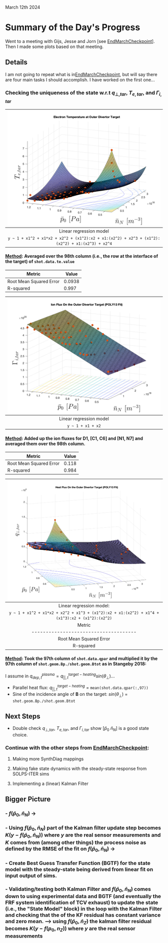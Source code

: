March 12th 2024

# Summary of the Day's Progress
Went to a meeting with Gijs, Jesse and Jorn [see [EndMarchCheckpoint](EndMarchCheckpoint.md)]. Then I made some plots based on that meeting.

## Details

I am not going to repeat what is in[EndMarchCheckpoint](EndMarchCheckpoint.md), but will say there are four main tasks I should accomplish. I have worked on the first one...

### Checking the uniqueness of the state w.r.t $q_{\perp,tar}$, $T_{e,tar}$, and $\Gamma_{i,tar}$

|![](/ProgressJournal/JournalImages/p0_nN_ElectronTemp_oTar.svg)|
|:--:|
| Linear regression model|
| `y ~ 1 + x1^2 + x1*x2 + x2^2 + (x1^2):x2 + x1:(x2^2) + x2^3 + (x1^2):(x2^2) + x1:(x2^3) + x2^4`|

#### <u>Method</u>: Averaged over the 98th column (i.e., the row at the interface of the target) of `shot.data.te.value`

| Metric                              |   Value    |
|-------------------------------------|------------|
| Root Mean Squared Error             |   0.0938   |
| R-squared                           |   0.997    |

|![](/ProgressJournal/JournalImages/p0_nN_IonFlux_oTar.svg)|
|:--:|  
| Linear regression model|
|`y ~ 1 + x1 + x2` |

#### <u>Method</u>: Added up the ion fluxes for D1, [C1, C6] and [N1, N7] and averaged them over the 98th column.

| Metric                              |   Value    |
|-------------------------------------|------------|
| Root Mean Squared Error             |   0.118   |
| R-squared                           |   0.984    |

|![](/ProgressJournal/JournalImages/p0_nN_HeatFlux_oTar.svg)|
|:--:|  
|Linear regression model:
    `y ~ 1 + x1^2 + x1*x2 + x2^2 + x1^3 + (x1^2):x2 + x1:(x2^2) + x1^4 + (x1^3):x2 + (x1^2):(x2^2)`|
| Metric                              |   Value    |
|-------------------------------------|------------|
| Root Mean Squared Error             |   0.0341   |
| R-squared                           |   0.991    |

#### <u>Method</u>: Took the 97th column of `shot.data.qpar` and multiplied it by the 97th column of `shot.geom.Bp./shot.geom.Btot` as in Stangeby 2018:

I assume in $q^{plasma}_{dep,t} = q^{target-heating}_{||,t}sin(\theta_{\perp})$...
- Parallel heat flux: $q^{target-heating}_{||,t}$ = `mean(shot.data.qpar(:,97))`  
- Sine of the incidence angle of **B** on the target: $sin(\theta_{\perp})$ = `shot.geom.Bp./shot.geom.Btot`


## Next Steps

- Double check $q_{\perp,tar}$, $T_{e,tar}$, and $\Gamma_{i,tar}$ show [$\bar{p}_0$ $\bar{n}_N$] is a good state choice.

### Continue with the other steps from [EndMarchCheckpoint](EndMarchCheckpoint.md):

1. Making more SynthDiag mappings

2. Making fake state dynamics with the steady-state response from SOLPS-ITER sims

3. Implementing a (linear) Kalman Filter 

## Bigger Picture
### - $f(\bar{p}_0, \bar{n}_N)$ $\rightarrow$
### - Using $f(\bar{p}_0, \bar{n}_N)$ part of the Kalman filter update step becomes $K(y - f(\bar{p}_0, \bar{n}_N))$ where $y$ are the real sensor measurements and $K$ comes from (among other things) the process noise as defined by the RMSE of the fit on $f(\bar{p}_0, \bar{n}_N)$ $\rightarrow$

### - Create Best Guess Transfer Function (BGTF) for the state model with the steady-state being derived from linear fit on input output of sims.

### - Validating/testing both Kalman Filter and $f(\bar{p}_0, \bar{n}_N)$ comes down to using experimental data and BGTF (and eventually the FRF system identification of TCV exhaust) to update the state (i.e., the "State Model" block) in the loop with the Kalman Filter and checking that the of the KF residual has constant variance and zero mean. --> using $f(\bar{p}_0, \bar{n}_Z)$ the kalman filter residual becomes $K(y - f(p_0, n_Z))$ where $y$ are the real sensor measurements 